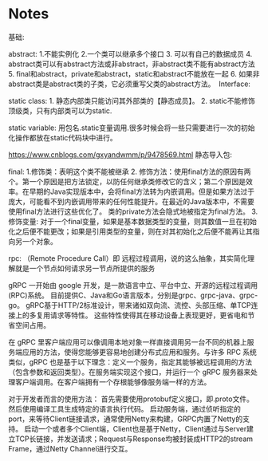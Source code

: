 # Notes
基础:

abstract:
          1.不能实例化
          ⁣2.一个类可以继承多个接口
          ⁣3. 可以有自己的数据成员
          ⁣4. abstract类可以有abstract方法或非abstract，非abstract类不能有abstract方法
          ⁣5. final和abstract，private和abstract，static和abstract不能放在一起
          ⁣6. 如果非abstract类是abstract类的子类，它必须重写父类的abstract方法。
          ⁣
Interface: 
        


static class: 1. 静态内部类只能访问其外部类的【静态成员】。
              ⁣2. static不能修饰顶级类，只有内部类可以为static.

static variable: 用包名.static变量调用.很多时候会将一些只需要进行一次的初始化操作都放在static代码块中进行。

https://www.cnblogs.com/gxyandwmm/p/9478569.html
静态导入包:

final: 1.修饰类：表明这个类不能被继承
       2. 修饰方法：使用final方法的原因有两个。第一个原因是把方法锁定，以防任何继承类修改它的含义；第二个原因是效率。在早期的Java实现版本中，会将final方法转为内嵌调用。但是如果方法过于庞大，可能看不到内嵌调用带来的任何性能提升。在最近的Java版本中，不需要使用final方法进行这些优化了。
       类的private方法会隐式地被指定为final方法。
       3.修饰变量: 对于一个final变量，如果是基本数据类型的变量，则其数值一旦在初始化之后便不能更改；如果是引用类型的变量，则在对其初始化之后便不能再让其指向另一个对象。
       
rpc: （Remote Procedure Call）即 远程过程调用，说的这么抽象，其实简化理解就是一个节点如何请求另一节点所提供的服务


gRPC 一开始由 google 开发，是一款语言中立、平台中立、开源的远程过程调用(RPC)系统。
目前提供C、Java和Go语言版本，分别是grpc、grpc-java、grpc-go。
gRPC基于HTTP/2标准设计，带来诸如双向流、流控、头部压缩、单TCP连接上的多复用请求等特性。
这些特性使得其在移动设备上表现更好，更省电和节省空间占用。

在 gRPC 里客户端应用可以像调用本地对象一样直接调用另一台不同的机器上服务端应用的方法，使得您能够更容易地创建分布式应用和服务。与许多 RPC 系统类似，gRPC 也是基于以下理念：定义一个服务，指定其能够被远程调用的方法（包含参数和返回类型）。在服务端实现这个接口，并运行一个 gRPC 服务器来处理客户端调用。在客户端拥有一个存根能够像服务端一样的方法。

对于开发者而言的使用方法：
首先需要使用protobuf定义接口，即.proto文件。
然后使用编译工具生成特定的语言执行代码。
启动服务端，通过侦听指定的port，来等待Client链接请求，通常使用Netty来构建，GRPC内置了Netty的支持。
启动一个或者多个Client端，Client也是基于Netty，Client通过与Server建立TCP长链接，并发送请求；Request与Response均被封装成HTTP2的stream Frame，通过Netty Channel进行交互。



